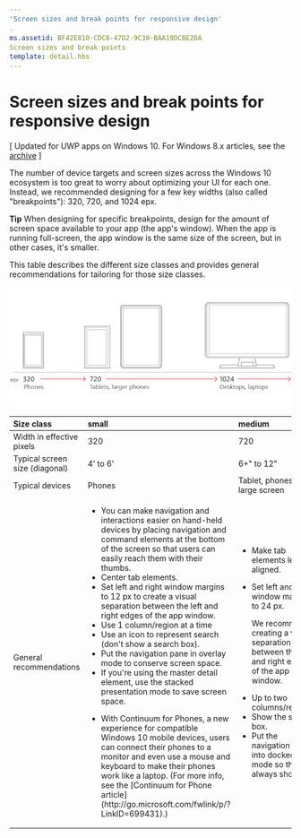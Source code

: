 ```yaml
---
'Screen sizes and break points for responsive design'
.
ms.assetid: BF42E810-CDC8-47D2-9C30-BAA19DCBE2DA
Screen sizes and break points
template: detail.hbs
---
```


#  Screen sizes and break points for responsive design


\[ Updated for UWP apps on Windows 10. For Windows 8.x articles, see the [archive](http://go.microsoft.com/fwlink/p/?linkid=619132) \]



The number of device targets and screen sizes across the Windows 10 ecosystem is too great to worry about optimizing your UI for each one. Instead, we recommended designing for a few key widths (also called "breakpoints"): 320, 720, and 1024 epx.

**Tip**  When designing for specific breakpoints, design for the amount of screen space available to your app (the app's window). When the app is running full-screen, the app window is the same size of the screen, but in other cases, it's smaller.

 

This table describes the different size classes and provides general recommendations for tailoring for those size classes.

![responsive design breakpoints](images/rsp-design/rspd-breakpoints.png)

<table>
<colgroup>
<col width="25%" />
<col width="25%" />
<col width="25%" />
<col width="25%" />
</colgroup>
<thead>
<tr class="header">
<th align="left">Size class</th>
<th align="left">small</th>
<th align="left">medium</th>
<th align="left">large</th>
</tr>
</thead>
<tbody>
<tr class="odd">
<td align="left">Width in effective pixels</td>
<td align="left">320</td>
<td align="left">720</td>
<td align="left">1024</td>
</tr>
<tr class="even">
<td align="left">Typical screen size (diagonal)</td>
<td align="left">4' to 6'</td>
<td align="left">6+&quot; to 12&quot;</td>
<td align="left">13' and wider</td>
</tr>
<tr class="odd">
<td align="left">Typical devices</td>
<td align="left">Phones</td>
<td align="left">Tablet, phones with large screen</td>
<td align="left">PCs, laptops, Surface Hubs</td>
</tr>
<tr class="even">
<td align="left">General recommendations</td>
<td align="left"><ul>
<li>You can make navigation and interactions easier on hand-held devices by placing navigation and command elements at the bottom of the screen so that users can easily reach them with their thumbs.</li>
<li>Center tab elements.</li>
<li>Set left and right window margins to 12 px to create a visual separation between the left and right edges of the app window.</li>
<li>Use 1 column/region at a time</li>
<li>Use an icon to represent search (don't show a search box).</li>
<li>Put the navigation pane in overlay mode to conserve screen space.</li>
<li>If you're using the master detail element, use the stacked presentation mode to save screen space.</li>
<li><p>With Continuum for Phones, a new experience for compatible Windows 10 mobile devices, users can connect their phones to a monitor and even use a mouse and keyboard to make their phones work like a laptop. (For more info, see the [Continuum for Phone article](http://go.microsoft.com/fwlink/p/?LinkID=699431).)</p></li>
</ul></td>
<td align="left"><ul>
<li>Make tab elements left-aligned.</li>
<li><p>Set left and right window margins to 24 px.</p>
<p>We recommend creating a visual separation between the left and right edges of the app window.</p></li>
<li>Up to two columns/regions</li>
<li>Show the search box.</li>
<li>Put the navigation pane into docked mode so that it always shows.</li>
</ul></td>
<td align="left"><ul>
<li>Put navigation and command elements at the top of the app window.</li>
<li>Make tab elements left-aligned.</li>
<li><p>Set left and right window margins to 24 px.</p>
<p>We recommend creating a visual separation between the left and right edges of the app window.</p></li>
<li>Up to three columns/regions</li>
<li>Show the search box.</li>
<li>Put the navigation pane into docked mode so that it always shows.</li>
</ul></td>
</tr>
</tbody>
</table>


 




<!--HONumber=Mar16_HO1-->
